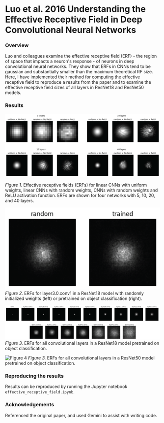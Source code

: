 # Luo et al. 2016 Understanding the Effective Receptive Field in Deep Convolutional Neural Networks 

### Overview
Luo and colleagues examine the effective receptive field (ERF) - the region of space that impacts a neuron's response - of neurons in deep convolutional neural networks. They show that ERFs in CNNs tend to be gaussian and substantially smaller than the maximum theoretical RF size. Here, I have implemented their method for computing the effective receptive field to reproduce a results from the paper and to examine the effective receptive field sizes of all layers in ResNet18 and ResNet50 models. 

### Results

![Figure 1](https://github.com/et22/paper-implementations/blob/main/luo2016_effective_receptive_field/figures/figure1.png)

*Figure 1.* Effective receptive fields (ERFs) for linear CNNs with uniform weights, linear CNNs with random weights, CNNs with random weights and ReLU activation function. ERFs are shown for four networks with 5, 10, 20, and 40 layers. 

![Figure 2](https://github.com/et22/paper-implementations/blob/main/luo2016_effective_receptive_field/figures/figure2.png)
*Figure 2.* ERFs for layer3.0.conv1 in a ResNet18 model with randomly initialized weights (left) or pretrained on object classification (right). 

![Figure 3](https://github.com/et22/paper-implementations/blob/main/luo2016_effective_receptive_field/figures/figure3.png)
*Figure 3.* ERFs for all convolutional layers in a ResNet18 model pretrained on object classification. 

![Figure 4](https://github.com/et22/paper-implementations/blob/main/luo2016_effective_receptive_field/figures/figure4.png)
*Figure 3.* ERFs for all convolutional layers in a ResNet50 model pretrained on object classification. 

### Reproducing the results 
Results can be reproduced by running the Jupyter notebook `effective_receptive_field.ipynb`. 

### Acknowledgements
Referenced the original paper, and used Gemini to assist with writing code. 